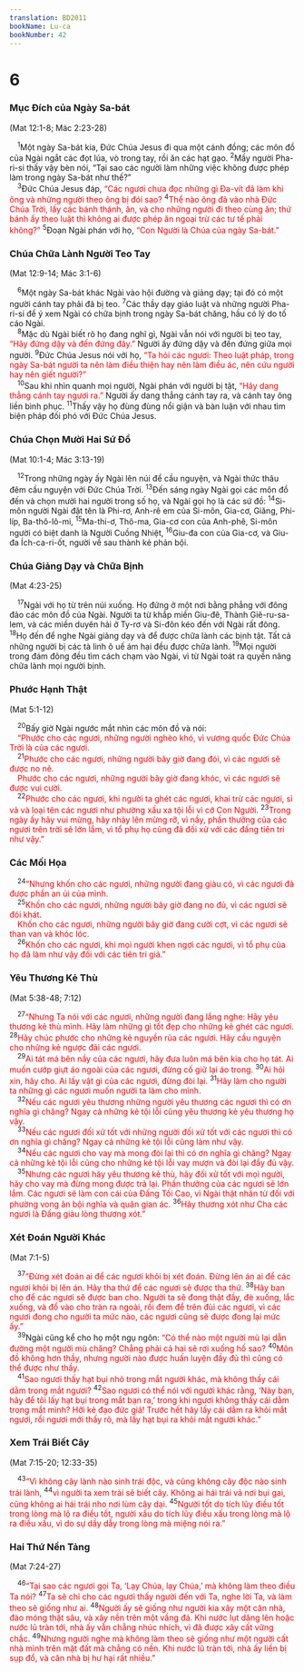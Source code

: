 ```yaml
---
translation: BD2011
bookName: Lu-ca 
bookNumber: 42
---
```


<div class="title"><h1>6</h1><h3>Mục Ðích của Ngày Sa-bát</h3><p>(Mat 12:1-8; Mác 2:23-28)</p></div>
<span class="verse lu_6_1"> <sup>1</sup>Một ngày Sa-bát kia, Ðức Chúa Jesus đi qua một cánh đồng; các môn đồ của Ngài ngắt các đọt lúa, vò trong tay, rồi ăn các hạt gạo. </span>
<span class="verse lu_6_2"><sup>2</sup>Mấy người Pha-ri-si thấy vậy bèn nói, “Tại sao các người làm những việc không được phép làm trong ngày Sa-bát như thế?”<br/></span>
<span class="verse lu_6_3"> <sup>3</sup>Ðức Chúa Jesus đáp, <font color="red">“Các ngươi chưa đọc những gì Ða-vít đã làm khi ông và những người theo ông bị đói sao? </font></span>
<span class="verse lu_6_4"><sup>4</sup><font color="red">Thể nào ông đã vào nhà Ðức Chúa Trời, lấy các bánh thánh, ăn, và cho những người đi theo cùng ăn; thứ bánh ấy theo luật thì không ai được phép ăn ngoại trừ các tư tế phải không?”</font></span>
<span class="verse lu_6_5"><sup>5</sup>Ðoạn Ngài phán với họ, <font color="red">“Con Người là Chúa của ngày Sa-bát.”</font><br/></span>
<div class="title"><h3>Chúa Chữa Lành Người Teo Tay</h3><p>(Mat 12:9-14; Mác 3:1-6)</p></div>
<span class="verse lu_6_6"> <sup>6</sup>Một ngày Sa-bát khác Ngài vào hội đường và giảng dạy; tại đó có một người cánh tay phải đã bị teo. </span>
<span class="verse lu_6_7"><sup>7</sup>Các thầy dạy giáo luật và những người Pha-ri-si để ý xem Ngài có chữa bịnh trong ngày Sa-bát chăng, hầu có lý do tố cáo Ngài.<br/></span>
<span class="verse lu_6_8"> <sup>8</sup>Mặc dù Ngài biết rõ họ đang nghĩ gì, Ngài vẫn nói với người bị teo tay, <font color="red">“Hãy đứng dậy và đến đứng đây.” </font>Người ấy đứng dậy và đến đứng giữa mọi người. </span>
<span class="verse lu_6_9"><sup>9</sup>Ðức Chúa Jesus nói với họ, <font color="red">“Ta hỏi các ngươi: Theo luật pháp, trong ngày Sa-bát người ta nên làm điều thiện hay nên làm điều ác, nên cứu người hay nên giết người?” </font><br/></span>
<span class="verse lu_6_10"> <sup>10</sup>Sau khi nhìn quanh mọi người, Ngài phán với người bị tật, <font color="red">“Hãy dang thẳng cánh tay ngươi ra.”</font> Người ấy dang thẳng cánh tay ra, và cánh tay ông liền bình phục. </span>
<span class="verse lu_6_11"><sup>11</sup>Thấy vậy họ đùng đùng nổi giận và bàn luận với nhau tìm biện pháp đối phó với Ðức Chúa Jesus.<br/></span>
<div class="title"><h3>Chúa Chọn Mười Hai Sứ Ðồ</h3><p>(Mat 10:1-4; Mác 3:13-19)</p></div>
<span class="verse lu_6_12"> <sup>12</sup>Trong những ngày ấy Ngài lên núi để cầu nguyện, và Ngài thức thâu đêm cầu nguyện với Ðức Chúa Trời. </span>
<span class="verse lu_6_13"><sup>13</sup>Ðến sáng ngày Ngài gọi các môn đồ đến và chọn mười hai người trong số họ, và Ngài gọi họ là các sứ đồ: </span>
<span class="verse lu_6_14"><sup>14</sup>Si-môn người Ngài đặt tên là Phi-rơ, Anh-rê em của Si-môn, Gia-cơ, Giăng, Phi-líp, Ba-thô-lô-mi, </span>
<span class="verse lu_6_15"><sup>15</sup>Ma-thi-ơ, Thô-ma, Gia-cơ con của Anh-phê, Si-môn người có biệt danh là Người Cuồng Nhiệt, </span>
<span class="verse lu_6_16"><sup>16</sup>Giu-đa con của Gia-cơ, và Giu-đa Ích-ca-ri-ốt, người về sau thành kẻ phản bội.<br/></span>
<div class="title"><h3>Chúa Giảng Dạy và Chữa Bịnh</h3><p>(Mat 4:23-25)</p></div>
<span class="verse lu_6_17"> <sup>17</sup>Ngài với họ từ trên núi xuống. Họ đứng ở một nơi bằng phẳng với đông đảo các môn đồ của Ngài. Người ta từ khắp miền Giu-đê, Thành Giê-ru-sa-lem, và các miền duyên hải ở Ty-rơ và Si-đôn kéo đến với Ngài rất đông. </span>
<span class="verse lu_6_18"><sup>18</sup>Họ đến để nghe Ngài giảng dạy và để được chữa lành các bịnh tật. Tất cả những người bị các tà linh ô uế ám hại đều được chữa lành. </span>
<span class="verse lu_6_19"><sup>19</sup>Mọi người trong đám đông đều tìm cách chạm vào Ngài, vì từ Ngài toát ra quyền năng chữa lành mọi người bịnh.<br/></span>
<div class="title"><h3>Phước Hạnh Thật</h3><p>(Mat 5:1-12)</p></div>
<span class="verse lu_6_20"> <sup>20</sup>Bấy giờ Ngài ngước mắt nhìn các môn đồ và nói:<br/> <font color="red">“Phước cho các ngươi, những người nghèo khó, vì vương quốc Ðức Chúa Trời là của các ngươi.</font><br/></span>
<span class="verse lu_6_21"> <sup>21</sup><font color="red">Phước cho các ngươi, những người bây giờ đang đói, vì các ngươi sẽ được no nê.</font><br/> <font color="red">Phước cho các ngươi, những người bây giờ đang khóc, vì các ngươi sẽ được vui cười.</font><br/></span>
<span class="verse lu_6_22"> <sup>22</sup><font color="red">Phước cho các ngươi, khi người ta ghét các ngươi, khai trừ các ngươi, sỉ vả và loại tên các ngươi như phường xấu xa tội lỗi vì cớ Con Người. </font></span>
<span class="verse lu_6_23"><sup>23</sup><font color="red">Trong ngày ấy hãy vui mừng, hãy nhảy lên mừng rỡ, vì nầy, phần thưởng của các ngươi trên trời sẽ lớn lắm, vì tổ phụ họ cũng đã đối xử với các đấng tiên tri như vậy.” </font><br/></span>
<div class="title"><h3>Các Mối Họa</h3></div>
<span class="verse lu_6_24"> <sup>24</sup><font color="red">“Nhưng khốn cho các ngươi, những người đang giàu có, vì các ngươi đã được phần an ủi của mình.</font><br/></span>
<span class="verse lu_6_25"> <sup>25</sup><font color="red">Khốn cho các ngươi, những người bây giờ đang no đủ, vì các ngươi sẽ đói khát.</font><br/> <font color="red">Khốn cho các ngươi, những người bây giờ đang cười cợt, vì các ngươi sẽ than van và khóc lóc.</font><br/></span>
<span class="verse lu_6_26"> <sup>26</sup><font color="red">Khốn cho các ngươi, khi mọi người khen ngợi các ngươi, vì tổ phụ của họ đã làm như vậy đối với các tiên tri giả.”</font><br/></span>
<div class="title"><h3>Yêu Thương Kẻ Thù</h3><p>(Mat 5:38-48; 7:12)</p></div>
<span class="verse lu_6_27"> <sup>27</sup><font color="red">“Nhưng Ta nói với các ngươi, những người đang lắng nghe: Hãy yêu thương kẻ thù mình. Hãy làm những gì tốt đẹp cho những kẻ ghét các ngươi. </font></span>
<span class="verse lu_6_28"><sup>28</sup><font color="red">Hãy chúc phước cho những kẻ nguyền rủa các ngươi. Hãy cầu nguyện cho những kẻ ngược đãi các ngươi.</font><br/></span>
<span class="verse lu_6_29"> <sup>29</sup><font color="red">Ai tát má bên nầy của các ngươi, hãy đưa luôn má bên kia cho họ tát. Ai muốn cướp giựt áo ngoài của các ngươi, đừng cố giữ lại áo trong. </font></span>
<span class="verse lu_6_30"><sup>30</sup><font color="red">Ai hỏi xin, hãy cho. Ai lấy vật gì của các ngươi, đừng đòi lại. </font></span>
<span class="verse lu_6_31"><sup>31</sup><font color="red">Hãy làm cho người ta những gì các ngươi muốn người ta làm cho mình.</font><br/></span>
<span class="verse lu_6_32"> <sup>32</sup><font color="red">Nếu các ngươi yêu thương những người yêu thương các ngươi thì có ơn nghĩa gì chăng? Ngay cả những kẻ tội lỗi cũng yêu thương kẻ yêu thương họ vậy.</font><br/></span>
<span class="verse lu_6_33"> <sup>33</sup><font color="red">Nếu các ngươi đối xử tốt với những người đối xử tốt với các ngươi thì có ơn nghĩa gì chăng? Ngay cả những kẻ tội lỗi cũng làm như vậy.</font><br/></span>
<span class="verse lu_6_34"> <sup>34</sup><font color="red">Nếu các ngươi cho vay mà mong đòi lại thì có ơn nghĩa gì chăng? Ngay cả những kẻ tội lỗi cũng cho những kẻ tội lỗi vay mượn và đòi lại đầy đủ vậy.</font><br/></span>
<span class="verse lu_6_35"> <sup>35</sup><font color="red">Nhưng các ngươi hãy yêu thương kẻ thù, hãy đối xử tốt với mọi người, hãy cho vay mà đừng mong được trả lại. Phần thưởng của các ngươi sẽ lớn lắm. Các ngươi sẽ làm con cái của Ðấng Tối Cao, vì Ngài thật nhân từ đối với phường vong ân bội nghĩa và quân gian ác. </font></span>
<span class="verse lu_6_36"><sup>36</sup><font color="red">Hãy thương xót như Cha các ngươi là Ðấng giàu lòng thương xót.”</font><br/></span>
<div class="title"><h3>Xét Ðoán Người Khác</h3><p>(Mat 7:1-5)</p></div>
<span class="verse lu_6_37"> <sup>37</sup><font color="red">“Ðừng xét đoán ai để các ngươi khỏi bị xét đoán. Ðừng lên án ai để các ngươi khỏi bị lên án. Hãy tha thứ để các ngươi sẽ được tha thứ. </font></span>
<span class="verse lu_6_38"><sup>38</sup><font color="red">Hãy ban cho để các ngươi sẽ được ban cho. Người ta sẽ đong thật đầy, đè xuống, lắc xuống, và đổ vào cho tràn ra ngoài, rồi đem để trên đùi các ngươi, vì các ngươi đong cho người ta mức nào, các ngươi cũng sẽ được đong lại mức ấy.”</font><br/></span>
<span class="verse lu_6_39"> <sup>39</sup>Ngài cũng kể cho họ một ngụ ngôn: <font color="red">“Có thể nào một người mù lại dẫn đường một người mù chăng? Chẳng phải cả hai sẽ rơi xuống hố sao? </font></span>
<span class="verse lu_6_40"><sup>40</sup><font color="red">Môn đồ không hơn thầy, nhưng người nào được huấn luyện đầy đủ thì cũng có thể được như thầy. </font><br/></span>
<span class="verse lu_6_41"> <sup>41</sup><font color="red">Sao ngươi thấy hạt bụi nhỏ trong mắt người khác, mà không thấy cái dằm trong mắt ngươi? </font></span>
<span class="verse lu_6_42"><sup>42</sup><font color="red">Sao ngươi có thể nói với người khác rằng, ‘Này bạn, hãy để tôi lấy hạt bụi trong mắt bạn ra,’ trong khi ngươi không thấy cái dằm trong mắt mình? Hỡi kẻ đạo đức giả! Trước hết hãy lấy cái dằm ra khỏi mắt ngươi, rồi ngươi mới thấy rõ, mà lấy hạt bụi ra khỏi mắt người khác.”</font><br/></span>
<div class="title"><h3>Xem Trái Biết Cây</h3><p>(Mat 7:15-20; 12:33-35)</p></div>
<span class="verse lu_6_43"> <sup>43</sup><font color="red">“Vì không cây lành nào sinh trái độc, và cũng không cây độc nào sinh trái lành, </font></span>
<span class="verse lu_6_44"><sup>44</sup><font color="red">vì người ta xem trái sẽ biết cây. Không ai hái trái vả nơi bụi gai, cũng không ai hái trái nho nơi lùm cây dại. </font></span>
<span class="verse lu_6_45"><sup>45</sup><font color="red">Người tốt do tích lũy điều tốt trong lòng mà lộ ra điều tốt, người xấu do tích lũy điều xấu trong lòng mà lộ ra điều xấu, vì do sự dầy dẫy trong lòng mà miệng nói ra.”</font><br/></span>
<div class="title"><h3>Hai Thứ Nền Tảng</h3><p>(Mat 7:24-27)</p></div>
<span class="verse lu_6_46"> <sup>46</sup><font color="red">“Tại sao các ngươi gọi Ta, ‘Lạy Chúa, lạy Chúa,’ mà không làm theo điều Ta nói? </font></span>
<span class="verse lu_6_47"><sup>47</sup><font color="red">Ta sẽ chỉ cho các ngươi thấy người đến với Ta, nghe lời Ta, và làm theo sẽ giống như ai. </font></span>
<span class="verse lu_6_48"><sup>48</sup><font color="red">Người ấy sẽ giống như người kia xây một căn nhà, đào móng thật sâu, và xây nền trên một vầng đá. Khi nước lụt dâng lên hoặc nước lũ tràn tới, nhà ấy vẫn chẳng nhúc nhích, vì đã được xây cất vững chắc. </font></span>
<span class="verse lu_6_49"><sup>49</sup><font color="red">Nhưng người nghe mà không làm theo sẽ giống như một người cất nhà mình trên mặt đất mà chẳng có nền. Khi nước lũ tràn tới, nhà ấy liền bị sụp đổ, và căn nhà bị hư hại rất nhiều.”</font><br/></span>
